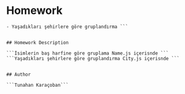 

# Homework 

```- Reduce ile isimlerin baş harfine göre gruplandırma
- Yaşadıkları şehirlere göre gruplandırma ```


## Homework Description

```İsimlerin baş harfine göre gruplama Name.js içerisnde ```
```Yaşadıkları şehirlere göre gruplandırma City.js içerisnde ```


## Author

```Tunahan Karaçoban```
